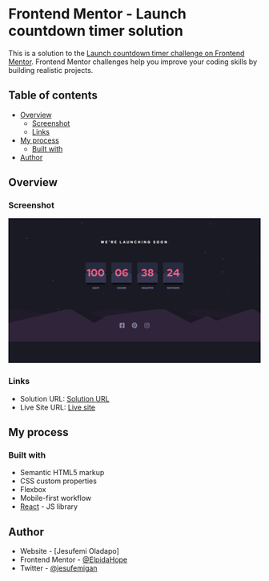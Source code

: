 # Frontend Mentor - Launch countdown timer solution

This is a solution to the [Launch countdown timer challenge on Frontend Mentor](https://www.frontendmentor.io/challenges/launch-countdown-timer-N0XkGfyz-). Frontend Mentor challenges help you improve your coding skills by building realistic projects. 

## Table of contents

- [Overview](#overview)
  - [Screenshot](#screenshot)
  - [Links](#links)
- [My process](#my-process)
  - [Built with](#built-with)
- [Author](#author)

## Overview


### Screenshot

![](./screenshot.png)

### Links

- Solution URL: [Solution URL](https://www.frontendmentor.io/solutions/lauchcountdowntimer-rkg0GoRf9)
- Live Site URL: [Live site](https://elpidahope.github.io/launch-countdwon-timer/)

## My process

### Built with

- Semantic HTML5 markup
- CSS custom properties
- Flexbox
- Mobile-first workflow
- [React](https://reactjs.org/) - JS library


## Author

- Website - [Jesufemi Oladapo]
- Frontend Mentor - [@ElpidaHope](https://www.frontendmentor.io/profile/ElpidaHope)
- Twitter - [@jesufemigan](https://www.twitter.com/jesufemigan)
